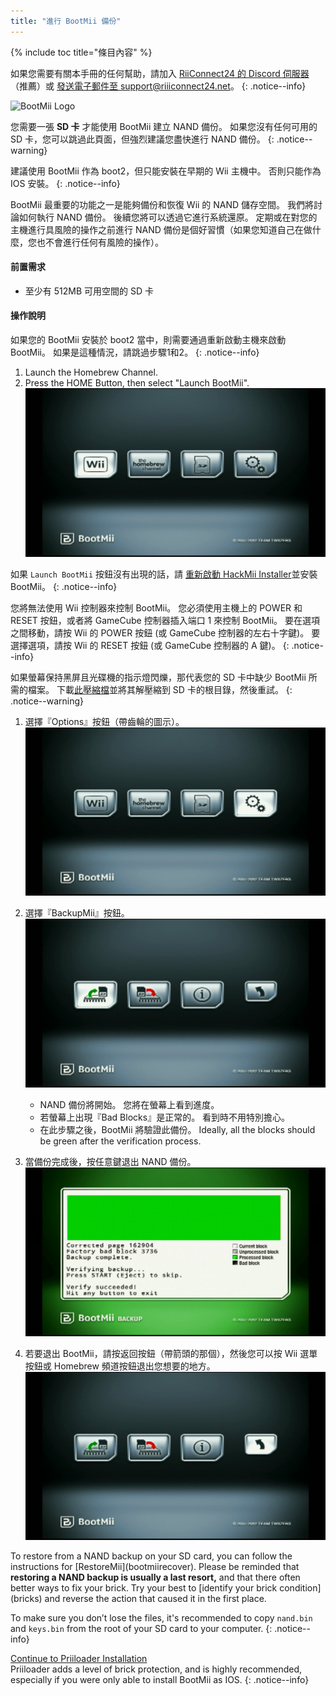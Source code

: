 ```yaml
---
title: "進行 BootMii 備份"
---
```


{% include toc title="條目內容" %}

如果您需要有關本手冊的任何幫助，請加入 [RiiConnect24 的 Discord 伺服器](https://discord.gg/rc24)（推薦）或 [發送電子郵件至 support@riiiconnect24.net](mailto:support@riiiconnect24.net)。
{: .notice--info}

![BootMii Logo](/images/bootmii.png)

您需要一張 **SD 卡** 才能使用 BootMii 建立 NAND 備份。 如果您沒有任何可用的 SD 卡，您可以跳過此頁面，但強烈建議您盡快進行 NAND 備份。
{: .notice--warning}

建議使用 BootMii 作為 boot2，但只能安裝在早期的 Wii 主機中。 否則只能作為 IOS 安裝。
{: .notice--info}

BootMii 最重要的功能之一是能夠備份和恢復 Wii 的 NAND 儲存空間。 我們將討論如何執行 NAND 備份。 後續您將可以透過它進行系統還原。 定期或在對您的主機進行具風險的操作之前進行 NAND 備份是個好習慣（如果您知道自己在做什麼，您也不會進行任何有風險的操作）。

#### 前置需求

- 至少有 512MB 可用空間的 SD 卡

#### 操作說明

如果您的 BootMii 安裝於 boot2 當中，則需要通過重新啟動主機來啟動 BootMii。 如果是這種情況，請跳過步驟1和2。
{: .notice--info}

1. Launch the Homebrew Channel.
1. Press the HOME Button, then select "Launch BootMii". ![BootMii_Main](/images/BootMii/BootMii_Main.png)

如果 ` Launch BootMii ` 按鈕沒有出現的話，請 [重新啟動 HackMii Installer](hackmii)並安裝 BootMii。
{: .notice--info}

您將無法使用 Wii 控制器來控制 BootMii。 您必須使用主機上的 POWER 和 RESET 按鈕，或者將 GameCube 控制器插入端口 1 來控制 BootMii。 要在選項之間移動，請按 Wii 的 POWER 按鈕 (或 GameCube 控制器的左右十字鍵)。 要選擇選項，請按 Wii 的 RESET 按鈕 (或 GameCube 控制器的 A 鍵)。
{: .notice--info}

如果螢幕保持黑屏且光碟機的指示燈閃爍，那代表您的 SD 卡中缺少 BootMii 所需的檔案。 下載[此壓縮檔](https://static.hackmii.com/bootmii_sd_files.zip)並將其解壓縮到 SD 卡的根目錄，然後重試。
{: .notice--warning}

1. 選擇『Options』按鈕（帶齒輪的圖示）。 ![BootMii_Gears_Icon](/images/BootMii/BootMii_Gears_Icon.png)
1. 選擇『BackupMii』按鈕。 ![BootMii_Green_Arrow](/images/BootMii/BootMii_Green_Arrow.png)
   - NAND 備份將開始。 您將在螢幕上看到進度。
   - 若螢幕上出現『Bad Blocks』是正常的。 看到時不用特別擔心。
   - 在此步驟之後，BootMii 將驗證此備份。 Ideally, all the blocks should be green after the verification process.

1. 當備份完成後，按任意鍵退出 NAND 備份。 ![BootMii_NAND_Backup](/images/BootMii/BootMii_NAND_Backup.png)
1. 若要退出 BootMii，請按返回按鈕（帶箭頭的那個），然後您可以按 Wii 選單按鈕或 Homebrew 頻道按鈕退出您想要的地方。 ![BootMii_Return_Arrow](/images/BootMii/BootMii_Return_Arrow.png)

<div id="restore-notice" class="notice" markdown="1">
To restore from a NAND backup on your SD card, you can follow the instructions for [RestoreMii](bootmiirecover).
Please be reminded that <strong>restoring a NAND backup is usually a last resort,</strong> and that there often better ways to fix your brick.
Try your best to [identify your brick condition](bricks) and reverse the action that caused it in the first place.
</div>

To make sure you don’t lose the files, it's recommended to copy `nand.bin` and `keys.bin` from the root of your SD card to your computer.
{: .notice--info}

[Continue to Priiloader Installation](priiloader)<br> Priiloader adds a level of brick protection, and is highly recommended, especially if you were only able to install BootMii as IOS.
{: .notice--info}
